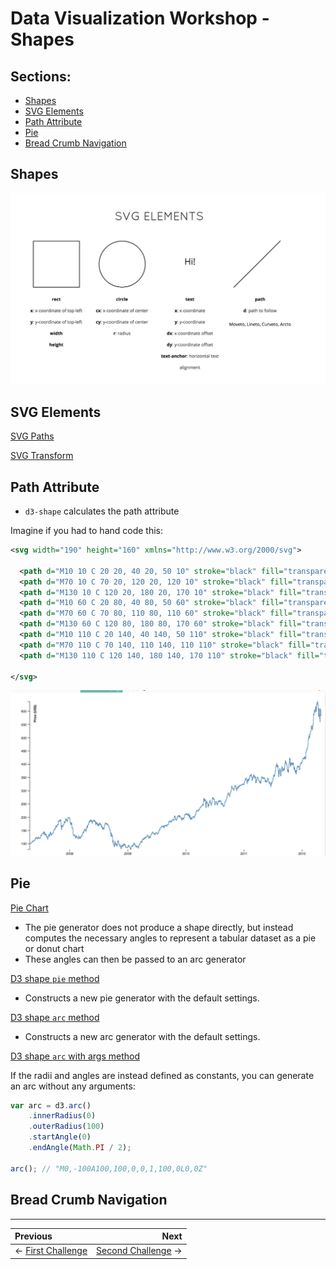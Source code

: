 # Data Visualization Workshop - Shapes

## Sections:

* [Shapes](#shapes)
* [SVG Elements](#svg-elements)
* [Path Attribute](#path-attribute)
* [Pie](#pie)
* [Bread Crumb Navigation](#bread-crumb-navigation)

## Shapes

![Shapes](../images/shapes.png)

## SVG Elements

[SVG Paths](https://developer.mozilla.org/en-US/docs/Web/SVG/Tutorial/Paths)

[SVG Transform](https://developer.mozilla.org/en-US/docs/Web/SVG/Attribute/transform)

## Path Attribute

* `d3-shape` calculates the path attribute

Imagine if you had to hand code this:

```xml
<svg width="190" height="160" xmlns="http://www.w3.org/2000/svg">

  <path d="M10 10 C 20 20, 40 20, 50 10" stroke="black" fill="transparent"/>
  <path d="M70 10 C 70 20, 120 20, 120 10" stroke="black" fill="transparent"/>
  <path d="M130 10 C 120 20, 180 20, 170 10" stroke="black" fill="transparent"/>
  <path d="M10 60 C 20 80, 40 80, 50 60" stroke="black" fill="transparent"/>
  <path d="M70 60 C 70 80, 110 80, 110 60" stroke="black" fill="transparent"/>
  <path d="M130 60 C 120 80, 180 80, 170 60" stroke="black" fill="transparent"/>
  <path d="M10 110 C 20 140, 40 140, 50 110" stroke="black" fill="transparent"/>
  <path d="M70 110 C 70 140, 110 140, 110 110" stroke="black" fill="transparent"/>
  <path d="M130 110 C 120 140, 180 140, 170 110" stroke="black" fill="transparent"/>

</svg>
```

![Line Chart](../images/bostock-line-chart.png)

## Pie

[Pie Chart](https://github.com/d3/d3-shape#pies)

* The pie generator does not produce a shape directly, but instead computes the necessary angles to represent a tabular dataset as a pie or donut chart
* These angles can then be passed to an arc generator

[D3 shape `pie` method](https://github.com/d3/d3-shape#pie)

* Constructs a new pie generator with the default settings.

[D3 shape `arc` method](https://github.com/d3/d3-shape#arc)

* Constructs a new arc generator with the default settings.

[D3 shape `arc` with args method](https://github.com/d3/d3-shape#_arc)

If the radii and angles are instead defined as constants, you can generate an arc without any arguments:

```js
var arc = d3.arc()
    .innerRadius(0)
    .outerRadius(100)
    .startAngle(0)
    .endAngle(Math.PI / 2);

arc(); // "M0,-100A100,100,0,0,1,100,0L0,0Z"
```

## Bread Crumb Navigation
_________________________

Previous | Next
:------- | ---:
← [First Challenge](./first-challenge.md) | [Second Challenge](./second-challenge.md) →
